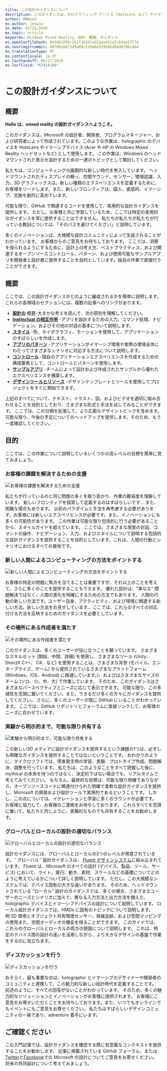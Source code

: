 ```yaml
---
title: この設計ガイダンスについて
description: このガイダンスは、ホログラフィック デバイス (HoloLens など) やイマーシブ デバイス (Acer および HP Windows Mixed Reality ヘッドセットなど) にわたって作業しているマイクロソフトのデザイナー、開発者、プログラム マネージャー、研究者によって作成されています。
author: MRWied
ms.author: jonwie
ms.date: 03/21/2018
ms.topic: article
keywords: Windows Mixed Reality、設計、概要、ガイダンス
ms.openlocfilehash: 0e5601898c2b1f351b5ab2aaa491a7c64ae57f7e
ms.sourcegitcommit: d8700260f349a09c53948e519bd6d8ed6f9bc4b4
ms.translationtype: MT
ms.contentlocale: ja-JP
ms.lasthandoff: 06/27/2019
ms.locfileid: "67414160"
---
```

# <a name="about-this-design-guidance"></a>この設計ガイダンスについて

## <a name="introduction"></a>概要

**Hello は、mixed reality の設計ガイダンスへようこそ。**

このガイダンスは、Microsoft の設計者、開発者、プログラムマネージャー、および研究者によって作成されています。このような作業は、holographic のデバイスを HoloLens やイマーシブデバイス (Acer や HP の Windows Mixed Reality ヘッドセットなど) として使用します。 この作業は、Windows のヘッドマウントされた表示を設計するための一連のトピックとして検討してください。

私たちは、コンピューティングの画期的な新しい時代を参入しています。 ヘッドマウントされたディスプレイの頼っ、空間サウンド、センサー、環境認識、入力、3D グラフィックスは、新しい種類のエクスペリエンスを定義するために、お客様をリードします。また、新しいフロンティアは、個人、直感的、イマーシブ、文脈を劇的に高めています。

可能な限り、GitHub で関連するコードを使用して、実用的な設計ガイダンスを提供します。 ただし、お客様と共に学習しているため、ここでは特定の実用的なガイダンスを常に提供することはできません。 私たちが私たちが私たちが行っている教訓については、「そのパスを避けてください」と説明しています。

多くのイノベーションは、大規模な設計コミュニティによって生成されることがわかっています。 お客様からのご意見をお待ちしております。 ここでは、洞察を得られるようにするために、設計上の考え方、ベストプラクティス、および関連するオープンソースコントロール、パターン、および使用可能なサンプルアプリを開発者と設計者に提供することを目的としています。独自の作業で直接行うことができます。

## <a name="overview"></a>概要

ここでは、この設計ガイダンスがどのように編成されるかを簡単に説明します。 これらの各領域のセクションには、複数の記事へのリンクがあります。
* **[設計の](mixed-reality.md)** 概要-大まかな考えを読んで、次の原則を理解してください。
* **[Instinctual の相互作用](interaction-fundamentals.md)** -アプリを設計するための入力、コマンド処理、ナビゲーション、およびその他の対話の基本について説明します。
* **[スタイル](typography.md)** -色、タイポグラフィ、モーションを使用して、アプリケーションのすばらしいを作成します。
* **[アプリのパターン](types-of-mixed-reality-apps.md)** -アプリケーションがイマーシブ環境や実際の環境全体にわたってさまざまなシナリオに対応する方法について説明します。
* **[コントロール](interactable-object.md)** -独自のアプリケーションエクスペリエンスを作成するための構成要素として、コントロールとパターンを使用します。
* **[サンプルアプリ](design.md#sample-apps)** -チームによって設計および作成されたサンプルから優れたエクスペリエンスを構築します。
* **[デザインツールとリソース](design.md#design-tools)** -デザインテンプレートとツールを使用してプロジェクトをすぐに開始できます。

上記のすべてについて、テキスト、イラスト、図、およびビデオを適切に組み合わせることを目的としており、さまざまな形式と手法を試してみることができます。 ここでは、この分類を拡張して、より広範なデザイントピックを含めます。 可能な限り、今後の予定についてのヘッドアップを提供します。そのため、もう一度確認してください。

## <a name="objectives"></a>目的

ここでは、この作業について説明しているいくつかの高レベルの目標を簡単に見てみましょう。

### <a name="help-solve-customer-challenges"></a>お客様の課題を解決するための支援

![お客様の課題を解決するための支援](images/500px-fix-a-broken-switch-with-hololens.jpg) <br>

私たちが行っているのと同じ問題の多くを取り掛かり、作業の難易度を理解しています。 新しいフロンティアを探索して定義するのはすばらしいです... また、困難な場合もあります。 以前のパラダイムと手法を再考慮する必要があります。お客様には新しいエクスペリエンスが必要です。また、イノベーションにも多くの可能性があります。 この作業は可能な限り包括的に行う必要があることから、スタイルガイドを超えています。 ここでは、さまざまな現実の対話、コマンドの操作、ナビゲーション、入力、およびスタイルについて説明する包括的な設計ガイダンスを提供することを目的としています。これは、人間の行動とシナリオにおけるすべての接地です。 

### <a name="point-the-way-towards-a-new-more-human-way-of-computing"></a>新しい人間によるコンピューティングの方法をポイントする

![新しい人間によるコンピューティングの方法をポイントする](images/500px-man-and-women-with-holograph-on-table.png)<br>

お客様の特定の問題に焦点を当てることは重要ですが、それ以上のことを考えて、さらに多くのことを提供することもできます。 優れた設計は、"単なる" 問題解決ではなく、人間の進化を明確にするための方法でもあります。 人間の行動の新しい方法です。ユーザー自身、アクティビティ、および環境に関連する新しい方法。新しい方法をお見せしています... ここでは、これらのすべての対応付ける方法を反映するためのガイダンスを必要としています。 

### <a name="meet-creators-where-they-are"></a>その場所にある作成者を満たす

![その場所にある作成者を満たす](images/500px-creators.jpg) <br>

このガイダンスは、多くのユーザーが役に立つことを願っています。 さまざまなスキルセット (開始、中間、詳細) を使用し、さまざまなツール (Unity、DirectX C++、 C#、など) を使用することは、さまざまな背景 (モバイル、エンタープライズ、ゲーム) から提供されているさまざまなプラットフォーム (Windows、iOS、Android) に精通しています。)、およびはさまざまなサイズのチーム (ソロ、小、中、大) で作業しています。 そのため、このガイダンスはさまざまなパースペクティブとニーズに応じて表示できます。 可能な限り、この多様性を念頭に置いてください。また、できるだけ多くの方々にガイダンスを提供してください。 さらに、多くのユーザーが既に GitHub にいることがわかっています。 ここでは、GitHub リポジトリとフォーラムに直接リンクして、お客様のニーズに合わせています。 

### <a name="share-as-much-as-possible-from-experimental-to-explicit"></a>実験から明示的まで、可能な限り共有する

![実験から明示的まで、可能な限り共有する](images/500px-man-playinggame.jpg) <br>

この新しい3D メディアに設計ガイダンスを提供するという課題の1つは、必ずしも明確なガイダンスを提供することではないということです。 おわかりのように、マイクロソフトでは、障害発生時の学習、実験、プロトタイプ作成、問題解決、調整を行っています。 私たちは、このようなことをすべて把握した後に、mythical の未来を待つのではなく、決定的ではない場合でも、リアルタイムで考えてみてください。 もちろん、最終的な目標は、可能な限り明確でありながら、オープンソースコードに関連付けられた明確で柔軟な設計ガイダンスを提供し、Microsoft の開発および設計ツールで実用的であるということです。 しかし、この点については、イテレーションと学習に多くのラウンドが必要です。 お客様と協力して、お客様のご連絡をお待ちしております。 これらすべてを念頭に置いて、私たちと同じように、実験的なものでも共有することをお勧めします。 

### <a name="the-right-balance-of-global-and-local-design"></a>グローバルとローカルの設計の適切なバランス

![グローバルとローカルの設計の適切なバランス](images/500px-fluentdesign.jpg) <br>

設計ガイダンスには、グローバルとローカルの2つのレベルが用意されています。 ' グローバル ' 設計ガイダンスは、 [Fluent デザインシステム](http://fluent.microsoft.com)に組み込まれています。 Fluent は、Microsoft のすべての設計 (デバイス、製品、ツール、サービス) において、ライト、奥行、動き、素材、スケールなどの基礎についてどのように考えているかについて詳しく説明しています。 ただし、この大規模なシステムでは、デバイス固有の大きな違いがあります。 そのため、ヘッドマウントされている "ローカル" 設計のガイダンスでは、多くの場合、さまざまなユーザーのニーズとシナリオに加えて、異なる入力方法と出力方法を備えた、holographic デバイスとイマーシブデバイスの設計について説明しています。 ローカル設計ガイダンスでは、HMDs に固有のトピックについて説明します。 例:3D 環境とオブジェクト共有環境センサー、視線追跡、および空間マッピングの使用また、空間オーディオの機会を得ることができます。 このガイドでは、これらのグローバルとローカルの両方の側面について説明します。 これは、特定のデバイス間の設計の違いを活用しながら、より大きなデザインの基盤で作業をするのに役立ちます。

### <a name="have-a-discussion"></a>ディスカッションを行う

![ディスカッションを行う](images/500px-share.jpg) <br>

おそらく、最も重要なのは、holographic とイマーシブのデザイナーや開発者のコミュニティと連携して、この魅力的な新しい設計時代を定義することです。 前述のように、すべての回答がないことがわかっています。 そのため、多くの魅力的なソリューションとイノベーションがお客様に提供されます。 お客様にご意見をお寄せいただくことをお待ちしております。また、いつでもオンラインでもイベントにもご意見をお寄せください。 私たちはすばらしいデザインコミュニティの一員であり、adventure 着手にいます。 

## <a name="please-dive-in"></a>ご確認ください

この入門記事では、設計ガイダンスを確認する際に有意義なコンテキストを提供することをお勧めします。 記事に掲載されている GitHub フォーラム、または[Twitter](https://twitter.com/MicrosoftDesign)と[Facebook](https://www.facebook.com/microsoftdesign/)での Microsoft の設計についてご意見をお寄せください。 将来の共同設計について考えてみましょう。
